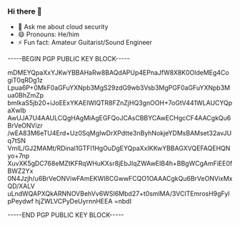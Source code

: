 ### Hi there 👋

- 💬 Ask me about cloud security
- 😄 Pronouns: He/him
- ⚡ Fun fact: Amateur Guitarist/Sound Engineer

-----BEGIN PGP PUBLIC KEY BLOCK-----

mDMEYQpaXxYJKwYBBAHaRw8BAQdAPUp4EPnaJfW8X8K0OldeMEg4CogiT0qRDg1z
Lpua6P+0MkF0aGFuYXNpb3MgS29zdG9wb3Vsb3MgPGF0aGFuYXNpb3Mua0BhZmZp
bmlkaS5jb20+iJoEExYKAEIWIQTR8FZnZjHQ3gnOOH+7oGtV441WLAUCYQpaXwIb
AwUJA7U4AAULCQgHAgMiAgEGFQoJCAsCBBYCAwECHgcCF4AACgkQu6BrVeONVizr
/wEA83M6eTU4Erd+Uz0SqMgIwDrXPdtte3nByhNokjeYDMsBAMset32avJUq7tSN
VmIL/GJ2MAMt/RDinal1GTFI1HgOuDgEYQpaXxIKKwYBBAGXVQEFAQEHQNyo+7np
XuvXK5gDC768eMZtKFRqWHuKXsr8jEbJIqZWAwEIB4h+BBgWCgAmFiEE0fBWZ2Yx
0N4Jzjh/u6BrVeONViwFAmEKWl8CGwwFCQO1OAAACgkQu6BrVeONVixMxQD/XALV
uLndWQAPXQkARNNOVBehVv6WSI6Mbd27+t0smlMA/3VClTEmrosH9gFylpPeydwf
hjZWLVCPyDeUyrnnHEEA
=nbdI

-----END PGP PUBLIC KEY BLOCK-----

